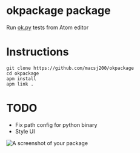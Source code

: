 # okpackage package

Run [ok.py](https://github.com/Cal-CS-61A-Staff/ok) tests from Atom editor

Instructions
============
```
git clone https://github.com/macsj200/okpackage
cd okpackage
apm install
apm link .
```

TODO
====
* Fix path config for python binary
* Style UI

![A screenshot of your package](https://f.cloud.github.com/assets/69169/2290250/c35d867a-a017-11e3-86be-cd7c5bf3ff9b.gif)
